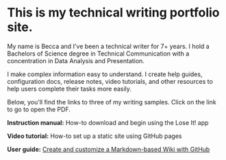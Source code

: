 # This is my technical writing portfolio site.

<p>My name is Becca and I've been a technical writer for 7+ years. I hold a Bachelors of Science degree in Technical Communication with a concentration in Data Analysis and Presentation.  
  
I make complex information easy to understand. I create help guides, configuration docs, release notes, video tutorials, and other resources to help users complete their tasks more easily. 

<p>Below, you'll find the links to three of my writing samples. Click on the link to go to open the PDF. 

<b>Instruction manual:</b> How-to download and begin using the Lose It! app

<b>Video tutorial:</b> How-to set up a static site using GitHub pages 
  
<b>User guide:</b> [Create and customize a Markdown-based Wiki with GitHub](https://drive.google.com/file/d/1LZ6s0J_pA9odj-V0f3JS4VfnMd8Mbd7i/view?usp=drive_link)
